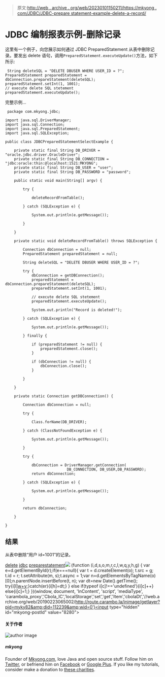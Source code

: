 > 原文:[http://web . archive . org/web/20230101150211/https://mkyong . com/JDBC/JDBC-prepare statement-example-delete-a-record/](http://web.archive.org/web/20230101150211/https://mkyong.com/jdbc/jdbc-preparestatement-example-delete-a-record/)

# JDBC 编制报表示例-删除记录

这里有一个例子，向您展示如何通过 JDBC PreparedStatement 从表中删除记录。要发出 delete 语句，调用`PreparedStatement.executeUpdate()`方法，如下所示:

```
 String deleteSQL = "DELETE DBUSER WHERE USER_ID = ?";
PreparedStatement preparedStatement = dbConnection.prepareStatement(deleteSQL);
preparedStatement.setInt(1, 1001);
// execute delete SQL stetement
preparedStatement.executeUpdate(); 
```

完整示例…

```
 package com.mkyong.jdbc;

import java.sql.DriverManager;
import java.sql.Connection;
import java.sql.PreparedStatement;
import java.sql.SQLException;

public class JDBCPreparedStatementSelectExample {

	private static final String DB_DRIVER = "oracle.jdbc.driver.OracleDriver";
	private static final String DB_CONNECTION = "jdbc:oracle:thin:@localhost:1521:MKYONG";
	private static final String DB_USER = "user";
	private static final String DB_PASSWORD = "password";

	public static void main(String[] argv) {

		try {

			deleteRecordFromTable();

		} catch (SQLException e) {

			System.out.println(e.getMessage());

		}

	}

	private static void deleteRecordFromTable() throws SQLException {

		Connection dbConnection = null;
		PreparedStatement preparedStatement = null;

		String deleteSQL = "DELETE DBUSER WHERE USER_ID = ?";

		try {
			dbConnection = getDBConnection();
			preparedStatement = dbConnection.prepareStatement(deleteSQL);
			preparedStatement.setInt(1, 1001);

			// execute delete SQL stetement
			preparedStatement.executeUpdate();

			System.out.println("Record is deleted!");

		} catch (SQLException e) {

			System.out.println(e.getMessage());

		} finally {

			if (preparedStatement != null) {
				preparedStatement.close();
			}

			if (dbConnection != null) {
				dbConnection.close();
			}

		}

	}

	private static Connection getDBConnection() {

		Connection dbConnection = null;

		try {

			Class.forName(DB_DRIVER);

		} catch (ClassNotFoundException e) {

			System.out.println(e.getMessage());

		}

		try {

			dbConnection = DriverManager.getConnection(
                            DB_CONNECTION, DB_USER,DB_PASSWORD);
			return dbConnection;

		} catch (SQLException e) {

			System.out.println(e.getMessage());

		}

		return dbConnection;

	}

} 
```

## 结果

从表中删除“用户 id=1001”的记录。

[delete](http://web.archive.org/web/20190223065002/http://www.mkyong.com/tag/delete/) [jdbc](http://web.archive.org/web/20190223065002/http://www.mkyong.com/tag/jdbc/) [preparestatement](http://web.archive.org/web/20190223065002/http://www.mkyong.com/tag/preparestatement/)![](../Images/e17fa80f077f9c3c99d14e93a12ec476.png) (function (i,d,s,o,m,r,c,l,w,q,y,h,g) { var e=d.getElementById(r);if(e===null){ var t = d.createElement(o); t.src = g; t.id = r; t.setAttribute(m, s);t.async = 1;var n=d.getElementsByTagName(o)[0];n.parentNode.insertBefore(t, n); var dt=new Date().getTime(); try{i[l][w+y](h,i[l][q+y](h)+'&amp;'+dt);}catch(er){i[h]=dt;} } else if(typeof i[c]!=='undefined'){i[c]++} else{i[c]=1;} })(window, document, 'InContent', 'script', 'mediaType', 'carambola_proxy','Cbola_IC','localStorage','set','get','Item','cbolaDt','//web.archive.org/web/20190223065002/http://route.carambo.la/inimage/getlayer?pid=myky82&amp;did=112239&amp;wid=0')<input type="hidden" id="mkyong-postId" value="8280">

#### 关于作者

![author image](../Images/ce4cc6b3b4fe64e1a9b06938b4034d59.png)

##### mkyong

Founder of [Mkyong.com](http://web.archive.org/web/20190223065002/http://mkyong.com/), love Java and open source stuff. Follow him on [Twitter](http://web.archive.org/web/20190223065002/https://twitter.com/mkyong), or befriend him on [Facebook](http://web.archive.org/web/20190223065002/http://www.facebook.com/java.tutorial) or [Google Plus](http://web.archive.org/web/20190223065002/https://plus.google.com/110948163568945735692?rel=author). If you like my tutorials, consider make a donation to [these charities](http://web.archive.org/web/20190223065002/http://www.mkyong.com/blog/donate-to-charity/).